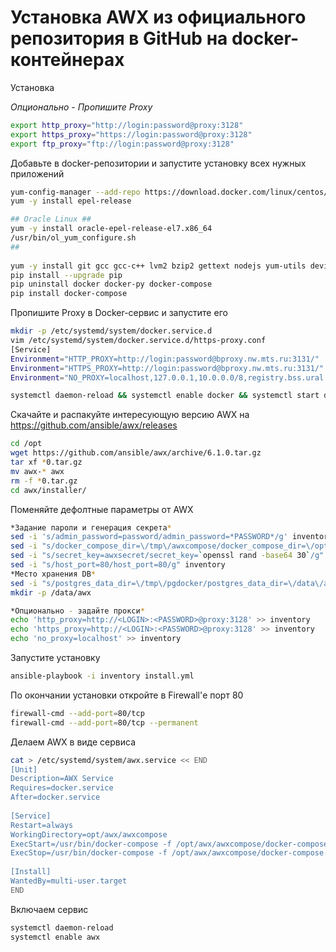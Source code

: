 # Установка AWX из официального репозитория в GitHub на docker-контейнерах
Установка

*Опционально - Пропишите Proxy*
```bash
export http_proxy="http://login:password@proxy:3128"
export https_proxy="https://login:password@proxy:3128"
export ftp_proxy="ftp://login:password@proxy:3128"
```

Добавьте в docker-репозитории и запустите установку всех нужных приложений
```bash
yum-config-manager --add-repo https://download.docker.com/linux/centos/docker-ce.repo
yum -y install epel-release 

## Oracle Linux ##
yum -y install oracle-epel-release-el7.x86_64
/usr/bin/ol_yum_configure.sh
##
  
yum -y install git gcc gcc-c++ lvm2 bzip2 gettext nodejs yum-utils device-mapper-persistent-data ansible python-pip http://mirror.centos.org/centos/7/extras/x86_64/Packages/container-selinux-2.107-1.el7_6.noarch.rpm docker-ce wget
pip install --upgrade pip
pip uninstall docker docker-py docker-compose
pip install docker-compose
```

Пропишите Proxy в Docker-сервис и запустите его
```bash
mkdir -p /etc/systemd/system/docker.service.d
vim /etc/systemd/system/docker.service.d/https-proxy.conf
[Service]
Environment="HTTP_PROXY=http://login:password@bproxy.nw.mts.ru:3131/"
Environment="HTTPS_PROXY=http://login:password@bproxy.nw.mts.ru:3131/"
Environment="NO_PROXY=localhost,127.0.0.1,10.0.0.0/8,registry.bss.ural.mts.ru"

systemctl daemon-reload && systemctl enable docker && systemctl start docker
```
Скачайте и распакуйте интересующую версию AWX на https://github.com/ansible/awx/releases
```bash
cd /opt
wget https://github.com/ansible/awx/archive/6.1.0.tar.gz
tar xf *0.tar.gz
mv awx-* awx
rm -f *0.tar.gz
cd awx/installer/
```
Поменяйте дефолтные параметры от AWX
```bash
*Задание пароли и генерация секрета*
sed -i 's/admin_password=password/admin_password=*PASSWORD*/g' inventory
sed -i "s/docker_compose_dir=\/tmp\/awxcompose/docker_compose_dir=\/opt\/awx\/awxcompose/g" inventory
sed -i "s/secret_key=awxsecret/secret_key=`openssl rand -base64 30`/g" inventory
sed -i "s/host_port=80/host_port=80/g" inventory
*Место хранения DB*
sed -i "s/postgres_data_dir=\/tmp\/pgdocker/postgres_data_dir=\/data\/awx/g" inventory
mkdir -p /data/awx

*Опционально - задайте прокси*
echo 'http_proxy=http://<LOGIN>:<PASSWORD>@proxy:3128' >> inventory
echo 'https_proxy=http://<LOGIN>:<PASSWORD>@proxy:3128' >> inventory
echo 'no_proxy=localhost' >> inventory
```
Запустите установку
```bash
ansible-playbook -i inventory install.yml
```
По окончании установки откройте в Firewall'е порт 80
```bash
firewall-cmd --add-port=80/tcp
firewall-cmd --add-port=80/tcp --permanent
```

Делаем AWX в виде сервиса
```bash
cat > /etc/systemd/system/awx.service << END
[Unit]
Description=AWX Service
Requires=docker.service
After=docker.service
 
[Service]
Restart=always
WorkingDirectory=opt/awx/awxcompose
ExecStart=/usr/bin/docker-compose -f /opt/awx/awxcompose/docker-compose.yml up
ExecStop=/usr/bin/docker-compose -f /opt/awx/awxcompose/docker-compose.yml down
 
[Install]
WantedBy=multi-user.target
END
```
Включаем сервис
```bash
systemctl daemon-reload
systemctl enable awx
```
